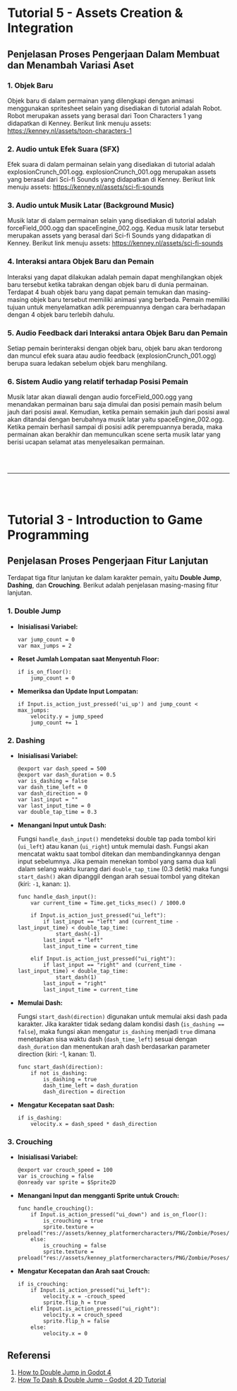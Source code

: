 # Tutorial 5 - Assets Creation & Integration

## Penjelasan Proses Pengerjaan Dalam Membuat dan Menambah Variasi Aset

### 1. Objek Baru
Objek baru di dalam permainan yang dilengkapi dengan animasi menggunakan spritesheet selain yang disediakan di tutorial adalah Robot. Robot merupakan assets yang berasal dari Toon Characters 1 yang didapatkan di Kenney. Berikut link menuju assets: https://kenney.nl/assets/toon-characters-1

### 2. Audio untuk Efek Suara (SFX)
Efek suara di dalam permainan selain yang disediakan di tutorial adalah explosionCrunch_001.ogg. explosionCrunch_001.ogg merupakan assets yang berasal dari Sci-fi Sounds yang didapatkan di Kenney. Berikut link menuju assets: https://kenney.nl/assets/sci-fi-sounds

### 3. Audio untuk Musik Latar (Background Music)
Musik latar di dalam permainan selain yang disediakan di tutorial adalah forceField_000.ogg dan spaceEngine_002.ogg. Kedua musik latar tersebut merupakan assets yang berasal dari Sci-fi Sounds yang didapatkan di Kenney. Berikut link menuju assets: https://kenney.nl/assets/sci-fi-sounds

### 4. Interaksi antara Objek Baru dan Pemain
Interaksi yang dapat dilakukan adalah pemain dapat menghilangkan objek baru tersebut ketika tabrakan dengan objek baru di dunia permainan. Terdapat 4 buah objek baru yang dapat pemain temukan dan masing-masing objek baru tersebut memiliki animasi yang berbeda. Pemain memiliki tujuan untuk menyelamatkan adik perempuannya dengan cara berhadapan dengan 4 objek baru terlebih dahulu.

### 5. Audio Feedback dari Interaksi antara Objek Baru dan Pemain
Setiap pemain berinteraksi dengan objek baru, objek baru akan terdorong dan muncul efek suara atau audio feedback (explosionCrunch_001.ogg) berupa suara ledakan sebelum objek baru menghilang.

### 6. Sistem Audio yang relatif terhadap Posisi Pemain
Musik latar akan diawali dengan audio forceField_000.ogg yang menandakan permainan baru saja dimulai dan posisi pemain masih belum jauh dari posisi awal. Kemudian, ketika pemain semakin jauh dari posisi awal akan ditandai dengan berubahnya musik latar yaitu spaceEngine_002.ogg. Ketika pemain berhasil sampai di posisi adik perempuannya berada, maka permainan akan berakhir dan memunculkan scene serta musik latar yang berisi ucapan selamat atas menyelesaikan permainan.
 
<br><br>

---

<br><br>
  
# Tutorial 3 - Introduction to Game Programming

## Penjelasan Proses Pengerjaan Fitur Lanjutan

Terdapat tiga fitur lanjutan ke dalam karakter pemain, yaitu **Double Jump**, **Dashing**, dan **Crouching**. Berikut adalah penjelasan masing-masing fitur lanjutan.

### 1. Double Jump

- **Inisialisasi Variabel:**
  ```gdscript
  var jump_count = 0
  var max_jumps = 2
  ```

- **Reset Jumlah Lompatan saat Menyentuh Floor:**
  ```gdscript
  if is_on_floor():
      jump_count = 0
  ```

- **Memeriksa dan Update Input Lompatan:**
  ```gdscript
  if Input.is_action_just_pressed('ui_up') and jump_count < max_jumps:
      velocity.y = jump_speed
      jump_count += 1
  ```


### 2. Dashing

- **Inisialisasi Variabel:**
  ```gdscript
  @export var dash_speed = 500
  @export var dash_duration = 0.5
  var is_dashing = false
  var dash_time_left = 0
  var dash_direction = 0
  var last_input = ""
  var last_input_time = 0
  var double_tap_time = 0.3
  ```

- **Menangani Input untuk Dash:**

    Fungsi `handle_dash_input()` mendeteksi double tap pada tombol kiri (`ui_left`) atau kanan (`ui_right`) untuk memulai dash. Fungsi akan mencatat waktu saat tombol ditekan dan membandingkannya dengan input sebelumnya. Jika pemain menekan tombol yang sama dua kali dalam selang waktu kurang dari `double_tap_time` (0.3 detik) maka fungsi `start_dash()` akan dipanggil dengan arah sesuai tombol yang ditekan (kiri: `-1`, kanan: `1`).

  ```gdscript
  func handle_dash_input():
      var current_time = Time.get_ticks_msec() / 1000.0

      if Input.is_action_just_pressed("ui_left"):
          if last_input == "left" and (current_time - last_input_time) < double_tap_time:
              start_dash(-1)
          last_input = "left"
          last_input_time = current_time

      elif Input.is_action_just_pressed("ui_right"):
          if last_input == "right" and (current_time - last_input_time) < double_tap_time:
              start_dash(1)
          last_input = "right"
          last_input_time = current_time
  ```

- **Memulai Dash:**

    Fungsi `start_dash(direction)` digunakan untuk memulai aksi dash pada karakter. Jika karakter tidak sedang dalam kondisi dash (`is_dashing == false`), maka fungsi akan mengatur `is_dashing` menjadi `true` dimana menetapkan sisa waktu dash (`dash_time_left`) sesuai dengan `dash_duration` dan menentukan arah dash berdasarkan parameter direction (kiri: -1, kanan: 1).

  ```gdscript
  func start_dash(direction):
      if not is_dashing:
          is_dashing = true
          dash_time_left = dash_duration
          dash_direction = direction
  ```

- **Mengatur Kecepatan saat Dash:**
  ```gdscript
  if is_dashing:
      velocity.x = dash_speed * dash_direction
  ```

### 3. Crouching

- **Inisialisasi Variabel:**
  ```gdscript
  @export var crouch_speed = 100
  var is_crouching = false
  @onready var sprite = $Sprite2D
  ```

- **Menangani Input dan mengganti Sprite untuk Crouch:**
  ```gdscript
  func handle_crouching():
      if Input.is_action_pressed("ui_down") and is_on_floor():
          is_crouching = true
          sprite.texture = preload("res://assets/kenney_platformercharacters/PNG/Zombie/Poses/zombie_duck.png")
      else:
          is_crouching = false
          sprite.texture = preload("res://assets/kenney_platformercharacters/PNG/Zombie/Poses/zombie_stand.png")
  ```

- **Mengatur Kecepatan dan Arah saat Crouch:**
  ```gdscript
  if is_crouching:
      if Input.is_action_pressed("ui_left"):
          velocity.x = -crouch_speed
          sprite.flip_h = true
      elif Input.is_action_pressed("ui_right"):
          velocity.x = crouch_speed
          sprite.flip_h = false
      else:
          velocity.x = 0
  ```

## Referensi

1. [How to Double Jump in Godot 4](https://www.youtube.com/watch?v=CAMHDTZdSCs)
2. [How To Dash & Double Jump - Godot 4 2D Tutorial](https://www.youtube.com/watch?v=NhHpDcpY8ok)
